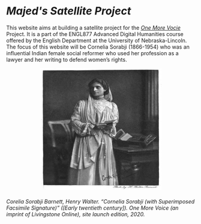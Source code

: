 

<html>

<head>
<link rel="stylesheet" href="style.css">
</head>

<body>

  <h1> <em>Majed's Satellite Project</em> </h1>
  
  

<p align="left">

 This website aims at building a satellite project for the <a href="https://onemorevoice.org/index.html">
    <em>One More Vocie</em></a> Project. It is a part of the ENGL877 Advanced Digital Humanities course offered by the English Department at the University of Nebraska-Lincoln. The focus of this website will be Cornelia Sorabji (1866-1954) who was an influential Indian female social reformer who used her profession as a lawyer and her writing to defend women’s rights.
  </p>

  
  <p align="center">
    
  <img src="Cornelia.jpg" width="324" height="324">

 
<h6> Corelia Sorabji
    Barnett, Henry Walter. “Cornelia Sorabji (with Superimposed Facsimile Signature)” ([Early twentieth century]).
    One More Voice (an imprint of Livingstone Online), site launch edition, 2020. 
  </p>
